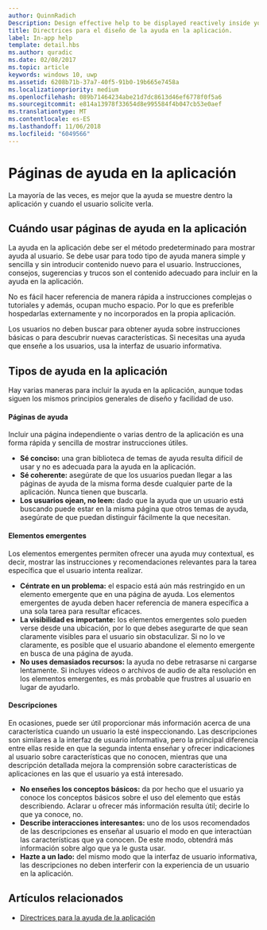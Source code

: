 ```yaml
---
author: QuinnRadich
Description: Design effective help to be displayed reactively inside your app.
title: Directrices para el diseño de la ayuda en la aplicación.
label: In-app help
template: detail.hbs
ms.author: quradic
ms.date: 02/08/2017
ms.topic: article
keywords: windows 10, uwp
ms.assetid: 6208b71b-37a7-40f5-91b0-19b665e7458a
ms.localizationpriority: medium
ms.openlocfilehash: 089b71464234abe21d7dc8613d46ef6778f0f5a6
ms.sourcegitcommit: e814a13978f33654d8e995584f4b047cb53e0aef
ms.translationtype: MT
ms.contentlocale: es-ES
ms.lasthandoff: 11/06/2018
ms.locfileid: "6049566"
---
```

# <a name="in-app-help-pages"></a>Páginas de ayuda en la aplicación

La mayoría de las veces, es mejor que la ayuda se muestre dentro la aplicación y cuando el usuario solicite verla.

## <a name="when-to-use-in-app-help-pages"></a>Cuándo usar páginas de ayuda en la aplicación

La ayuda en la aplicación debe ser el método predeterminado para mostrar ayuda al usuario. Se debe usar para todo tipo de ayuda manera simple y sencilla y sin introducir contenido nuevo para el usuario. Instrucciones, consejos, sugerencias y trucos son el contenido adecuado para incluir en la ayuda en la aplicación.

No es fácil hacer referencia de manera rápida a instrucciones complejas o tutoriales y además, ocupan mucho espacio. Por lo que es preferible hospedarlas externamente y no incorporados en la propia aplicación.

Los usuarios no deben buscar para obtener ayuda sobre instrucciones básicas o para descubrir nuevas características. Si necesitas una ayuda que enseñe a los usuarios, usa la interfaz de usuario informativa.

## <a name="types-of-in-app-help"></a>Tipos de ayuda en la aplicación

Hay varias maneras para incluir la ayuda en la aplicación, aunque todas siguen los mismos principios generales de diseño y facilidad de uso.

#### <a name="help-pages"></a>Páginas de ayuda

Incluir una página independiente o varias dentro de la aplicación es una forma rápida y sencilla de mostrar instrucciones útiles.

-   **Sé conciso:** una gran biblioteca de temas de ayuda resulta difícil de usar y no es adecuada para la ayuda en la aplicación.
-   **Sé coherente:** asegúrate de que los usuarios puedan llegar a las páginas de ayuda de la misma forma desde cualquier parte de la aplicación. Nunca tienen que buscarla.
-   **Los usuarios ojean, no leen:** dado que la ayuda que un usuario está buscando puede estar en la misma página que otros temas de ayuda, asegúrate de que puedan distinguir fácilmente la que necesitan.


#### <a name="popups"></a>Elementos emergentes

Los elementos emergentes permiten ofrecer una ayuda muy contextual, es decir, mostrar las instrucciones y recomendaciones relevantes para la tarea específica que el usuario intenta realizar.

-   **Céntrate en un problema:** el espacio está aún más restringido en un elemento emergente que en una página de ayuda. Los elementos emergentes de ayuda deben hacer referencia de manera específica a una sola tarea para resultar eficaces.
-   **La visibilidad es importante:** los elementos emergentes solo pueden verse desde una ubicación, por lo que debes asegurarte de que sean claramente visibles para el usuario sin obstaculizar. Si no lo ve claramente, es posible que el usuario abandone el elemento emergente en busca de una página de ayuda.
-   **No uses demasiados recursos:** la ayuda no debe retrasarse ni cargarse lentamente. Si incluyes vídeos o archivos de audio de alta resolución en los elementos emergentes, es más probable que frustres al usuario en lugar de ayudarlo.

#### <a name="descriptions"></a>Descripciones

En ocasiones, puede ser útil proporcionar más información acerca de una característica cuando un usuario la esté inspeccionando. Las descripciones son similares a la interfaz de usuario informativa, pero la principal diferencia entre ellas reside en que la segunda intenta enseñar y ofrecer indicaciones al usuario sobre características que no conocen, mientras que una descripción detallada mejora la comprensión sobre características de aplicaciones en las que el usuario ya está interesado.

-   **No enseñes los conceptos básicos:** da por hecho que el usuario ya conoce los conceptos básicos sobre el uso del elemento que estás describiendo. Aclarar u ofrecer más información resulta útil; decirle lo que ya conoce, no.
-   **Describe interacciones interesantes:** uno de los usos recomendados de las descripciones es enseñar al usuario el modo en que interactúan las características que ya conocen. De este modo, obtendrá más información sobre algo que ya le gusta usar.
-   **Hazte a un lado:** del mismo modo que la interfaz de usuario informativa, las descripciones no deben interferir con la experiencia de un usuario en la aplicación.

## <a name="related-articles"></a>Artículos relacionados

* [Directrices para la ayuda de la aplicación](guidelines-for-app-help.md)
